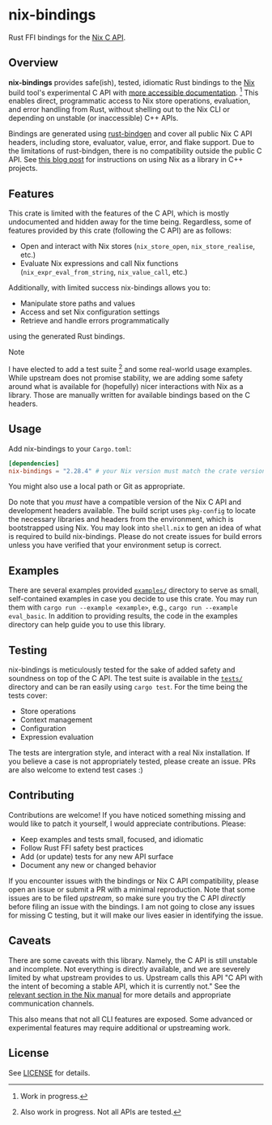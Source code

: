 # nix-bindings

[Nix C API]: https://nix.dev/manual/nix/2.28/c-api

Rust FFI bindings for the [Nix C API].

## Overview

[Nix]: https://nixos.or
[rust-bindgen]: https://github.com/rust-lang/rust-bindgen
[more accessible documentation]: https://notashelf.github.io/nix-bindings/nix_bindings/bindings/index.html

**nix-bindings** provides safe(ish), tested, idiomatic Rust bindings to the
[Nix] build tool's experimental C API with [more accessible documentation]. [^1]
This enables direct, programmatic access to Nix store operations, evaluation,
and error handling from Rust, without shelling out to the Nix CLI or depending
on unstable (or inaccessible) C++ APIs.

[^1]: Work in progress.

Bindings are generated using [rust-bindgen] and cover all public Nix C API
headers, including store, evaluator, value, error, and flake support. Due to the
limitations of rust-bindgen, there is no compatibility outside the public C API.
See [this blog post](https://fzakaria.com/2025/08/17/using-nix-as-a-library) for
instructions on using Nix as a library in C++ projects.

## Features

This crate is limited with the features of the C API, which is mostly
undocumented and hidden away for the time being. Regardless, some of features
provided by this crate (following the C API) are as follows:

- Open and interact with Nix stores (`nix_store_open`, `nix_store_realise`,
  etc.)
- Evaluate Nix expressions and call Nix functions (`nix_expr_eval_from_string`,
  `nix_value_call`, etc.)

Additionally, with limited success nix-bindings allows you to:

- Manipulate store paths and values
- Access and set Nix configuration settings
- Retrieve and handle errors programmatically

using the generated Rust bindings.

> [!NOTE]
> I have elected to add a test suite [^2] and some real-world usage examples.
> While upstream does not promise stability, we are adding some safety around
> what is available for (hopefully) nicer interactions with Nix as a library.
> Those are manually written for available bindings based on the C headers.

[^2]: Also work in progress. Not all APIs are tested.

## Usage

Add nix-bindings to your `Cargo.toml`:

```toml
[dependencies]
nix-bindings = "2.28.4" # your Nix version must match the crate version.
```

You might also use a local path or Git as appropriate.

Do note that you _must_ have a compatible version of the Nix C API and
development headers available. The build script uses `pkg-config` to locate the
necessary libraries and headers from the environment, which is bootstrapped
using Nix. You may look into `shell.nix` to gen an idea of what is required to
build nix-bindings. Please do not create issues for build errors unless you have
verified that your environment setup is correct.

## Examples

There are several examples provided [`examples/`](./examples) directory to serve
as small, self-contained examples in case you decide to use this crate. You may
run them with `cargo run --example <example>`, e.g.,
`cargo run --example eval_basic`. In addition to providing results, the code in
the examples directory can help guide you to use this library.

## Testing

nix-bindings is meticulously tested for the sake of added safety and soundness
on top of the C API. The test suite is available in the [`tests/`](./tests)
directory and can be ran easily using `cargo test`. For the time being the tests
cover:

- Store operations
- Context management
- Configuration
- Expression evaluation

The tests are intergration style, and interact with a real Nix installation. If
you believe a case is not appropriately tested, please create an issue. PRs are
also welcome to extend test cases :)

## Contributing

Contributions are welcome! If you have noticed something missing and would like
to patch it yourself, I would appreciate contributions. Please:

- Keep examples and tests small, focused, and idiomatic
- Follow Rust FFI safety best practices
- Add (or update) tests for any new API surface
- Document any new or changed behavior

If you encounter issues with the bindings or Nix C API compatibility, please
open an issue or submit a PR with a minimal reproduction. Note that some issues
are to be filed _upstream_, so make sure you try the C API _directly_ before
filing an issue with the bindings. I am not going to close any issues for
missing C testing, but it will make our lives easier in identifying the issue.

## Caveats

There are some caveats with this library. Namely, the C API is still unstable
and incomplete. Not everything is directly available, and we are severely
limited by what upstream provides to us. Upstream calls this API "C API with the
intent of becoming a stable API, which it is currently not." See the
[relevant section in the Nix manual](https://nix.dev/manual/nix/2.30/c-api) for
more details and appropriate communication channels.

This also means that not all CLI features are exposed. Some advanced or
experimental features may require additional or upstreaming work.

## License

See [LICENSE](./LICENSE) for details.
